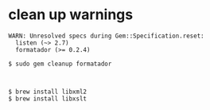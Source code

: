 # clean up warnings

	WARN: Unresolved specs during Gem::Specification.reset:
      listen (~> 2.7)
      formatador (>= 0.2.4)

	$ sudo gem cleanup formatador



	$ brew install libxml2
	$ brew install libxslt
